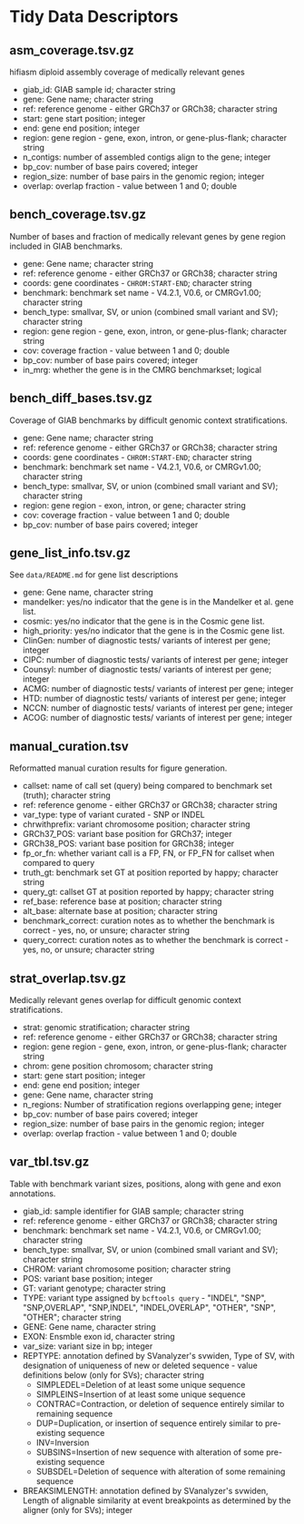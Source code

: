 # Tidy Data Descriptors

## asm_coverage.tsv.gz
hifiasm diploid assembly coverage of medically relevant genes

- giab_id: GIAB sample id; character string
- gene: Gene name; character string
- ref: reference genome - either GRCh37 or GRCh38; character string
- start: gene start position; integer
- end: gene end position; integer
- region: gene region - gene, exon, intron, or gene-plus-flank; character string
- n_contigs: number of assembled contigs align to the gene; integer
- bp_cov: number of base pairs covered; integer
- region_size: number of base pairs in the genomic region; integer
- overlap: overlap fraction - value between 1 and 0; double

## bench_coverage.tsv.gz
Number of bases and fraction of medically relevant genes by gene region included in GIAB benchmarks.

- gene: Gene name; character string
- ref: reference genome - either GRCh37 or GRCh38; character string
- coords: gene coordinates - `CHROM:START-END`; character string
- benchmark: benchmark set name - V4.2.1, V0.6, or CMRGv1.00; character string
- bench_type: smallvar, SV, or union (combined small variant and SV); character string
- region: gene region - gene, exon, intron, or gene-plus-flank; character string
- cov: coverage fraction - value between 1 and 0; double
- bp_cov: number of base pairs covered; integer
- in_mrg: whether the gene is in the CMRG benchmarkset; logical

## bench_diff_bases.tsv.gz
Coverage of GIAB benchmarks by difficult genomic context stratifications.

- gene: Gene name; character string
- ref: reference genome - either GRCh37 or GRCh38; character string
- coords: gene coordinates - `CHROM:START-END`; character string
- benchmark: benchmark set name - V4.2.1, V0.6, or CMRGv1.00; character string
- bench_type: smallvar, SV, or union (combined small variant and SV); character string
- region: gene region - exon, intron, or gene; character string
- cov: coverage fraction - value between 1 and 0; double
- bp_cov: number of base pairs covered; integer


## gene_list_info.tsv.gz
See `data/README.md` for gene list descriptions

- gene: Gene name, character string
- mandelker: yes/no indicator that the gene is in the Mandelker et al. gene list. 
- cosmic: yes/no indicator that the gene is in the Cosmic gene list.
- high_priority: yes/no indicator that the gene is in the Cosmic gene list.
- ClinGen: number of diagnostic tests/ variants of interest per gene; integer
- CIPC: number of diagnostic tests/ variants of interest per gene; integer
- Counsyl: number of diagnostic tests/ variants of interest per gene; integer
- ACMG: number of diagnostic tests/ variants of interest per gene; integer
- HTD: number of diagnostic tests/ variants of interest per gene; integer
- NCCN: number of diagnostic tests/ variants of interest per gene; integer
- ACOG: number of diagnostic tests/ variants of interest per gene; integer 

## manual_curation.tsv
Reformatted manual curation results for figure generation.

- callset: name of call set (query) being compared to benchmark set (truth); character string
- ref: reference genome - either GRCh37 or GRCh38; character string
- var_type: type of variant curated - SNP or INDEL 
- chrwithprefix: variant chromosome position; character string
- GRCh37_POS: variant base position for GRCh37; integer
- GRCh38_POS: variant base position for GRCh38; integer
- fp_or_fn: whether variant call is a FP, FN, or FP_FN for callset when compared to query
- truth_gt: benchmark set GT at position reported by happy; character string 
- query_gt: callset GT at position reported by happy; character string 
- ref_base: reference base at position; character string 
- alt_base: alternate base at position; character string
- benchmark_correct: curation notes as to whether the benchmark is correct - yes, no, or unsure; character string
- query_correct: curation notes as to whether the benchmark is correct - yes, no, or unsure; character string

## strat_overlap.tsv.gz
Medically relevant genes overlap for difficult genomic context stratifications.

- strat: genomic stratification; character string
- ref: reference genome - either GRCh37 or GRCh38; character string
- region: gene region - gene, exon, intron, or gene-plus-flank; character string
- chrom: gene position chromosom; character string
- start: gene start position; integer
- end: gene end position; integer
- gene: Gene name, character string
- n_regions: Number of stratification regions overlapping gene; integer
- bp_cov: number of base pairs covered; integer
- region_size: number of base pairs in the genomic region; integer
- overlap: overlap fraction - value between 1 and 0; double

## var_tbl.tsv.gz
Table with benchmark variant sizes, positions, along with gene and exon annotations.


- giab_id: sample identifier for GIAB sample; character string
- ref: reference genome - either GRCh37 or GRCh38; character string
- benchmark: benchmark set name - V4.2.1, V0.6, or CMRGv1.00; character string
- bench_type: smallvar, SV, or union (combined small variant and SV); character string
- CHROM: variant chromosome position; character string
- POS: variant base position; integer
- GT: variant genotype; character string
- TYPE: variant type assigned by `bcftools query` - "INDEL", "SNP", "SNP,OVERLAP", "SNP,INDEL", "INDEL,OVERLAP", "OTHER", "SNP", "OTHER"; character string
- GENE: Gene name, character string
- EXON: Ensmble exon id, character string 
- var_size: variant size in bp; integer
- REPTYPE: annotation defined by SVanalyzer's svwiden, Type of SV, with designation of uniqueness of new or deleted sequence - value definitions below (only for SVs); character string
    - SIMPLEDEL=Deletion of at least some unique sequence  
    - SIMPLEINS=Insertion of at least some unique sequence  
    - CONTRAC=Contraction, or deletion of sequence entirely similar to remaining sequence  
    - DUP=Duplication, or insertion of sequence entirely similar to pre-existing sequence  
    - INV=Inversion  
    - SUBSINS=Insertion of new sequence with alteration of some pre-existing sequence  
    - SUBSDEL=Deletion of sequence with alteration of some remaining sequence  
- BREAKSIMLENGTH:  annotation defined by SVanalyzer's svwiden, Length of alignable similarity at event breakpoints as determined by the aligner (only for SVs); integer